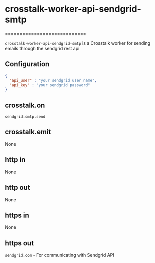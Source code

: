 # crosstalk-worker-api-sendgrid-smtp
============================

`crosstalk-worker-api-sendgrid-smtp` is a Crosstalk worker for sending emails through the sendgrid rest api

## Configuration

```json
{
  "api_user" : "your sendgrid user name",
  "api_key" : "your sendgrid password"
}
```

## crosstalk.on

`sendgrid.smtp.send`

## crosstalk.emit

None

## http in

None

## http out

None

## https in

None

## https out

`sendgrid.com` - For communicating with Sendgrid API

